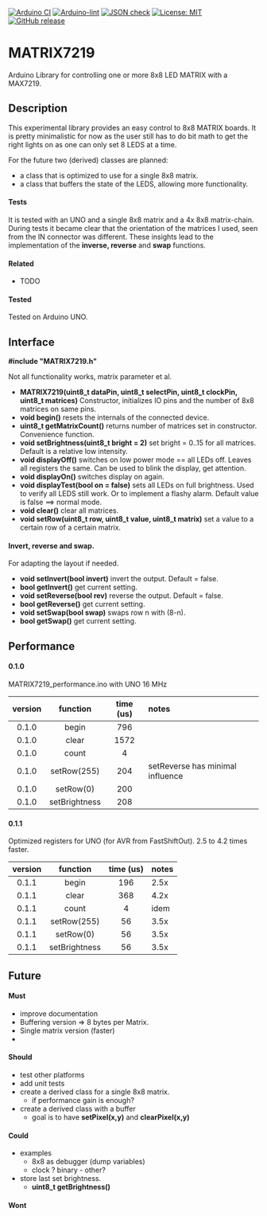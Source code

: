 
[![Arduino CI](https://github.com/RobTillaart/MATRIX7219/workflows/Arduino%20CI/badge.svg)](https://github.com/marketplace/actions/arduino_ci)
[![Arduino-lint](https://github.com/RobTillaart/MATRIX7219/actions/workflows/arduino-lint.yml/badge.svg)](https://github.com/RobTillaart/MATRIX7219/actions/workflows/arduino-lint.yml)
[![JSON check](https://github.com/RobTillaart/MATRIX7219/actions/workflows/jsoncheck.yml/badge.svg)](https://github.com/RobTillaart/MATRIX7219/actions/workflows/jsoncheck.yml)
[![License: MIT](https://img.shields.io/badge/license-MIT-green.svg)](https://github.com/RobTillaart/MATRIX7219/blob/master/LICENSE)
[![GitHub release](https://img.shields.io/github/release/RobTillaart/MATRIX7219.svg?maxAge=3600)](https://github.com/RobTillaart/MATRIX7219/releases)


# MATRIX7219

Arduino Library for controlling one or more 8x8 LED MATRIX with a MAX7219.


## Description

This experimental library provides an easy control to 8x8 MATRIX boards.
It is pretty minimalistic for now as the user still has to do bit math 
to get the right lights on as one can only set 8 LEDS at a time.

For the future two (derived) classes are planned: 
- a class that is optimized to use for a single 8x8 matrix.
- a class that buffers the state of the LEDS, allowing more functionality.


#### Tests

It is tested with an UNO and a single 8x8 matrix and a 4x 8x8 matrix-chain.
During tests it became clear that the orientation of the matrices I used, 
seen from the IN connector was different. These insights lead to the 
implementation of the **inverse, reverse** and **swap** functions.


#### Related

- TODO


#### Tested

Tested on Arduino UNO.


## Interface

**\#include "MATRIX7219.h"**

Not all functionality works, matrix parameter et al.

- **MATRIX7219(uint8_t dataPin, uint8_t selectPin, uint8_t clockPin, uint8_t matrices)** 
Constructor, initializes IO pins and the number of 8x8 matrices on same pins.
- **void begin()** resets the internals of the connected device.
- **uint8_t  getMatrixCount()** returns number of matrices set in constructor.
Convenience function.
- **void setBrightness(uint8_t bright = 2)** set bright = 0..15 for all matrices. 
Default is a relative low intensity.
- **void displayOff()** switches on low power mode == all LEDs off.
Leaves all registers the same. 
Can be used to blink the display, get attention.
- **void displayOn()** switches display on again.  
- **void displayTest(bool on = false)** sets all LEDs on full brightness.
Used to verify all LEDS still work. 
Or to implement a flashy alarm.
Default value is false ==> normal mode.
- **void clear()** clear all matrices.
- **void setRow(uint8_t row, uint8_t value, uint8_t matrix)** set a value to a certain row of a certain matrix.


#### Invert, reverse and swap.

For adapting the layout if needed.

- **void setInvert(bool invert)** invert the output. Default = false.
- **bool getInvert()** get current setting.
- **void setReverse(bool rev)** reverse the output. Default = false.
- **bool getReverse()** get current setting.
- **void setSwap(bool swap)** swaps row n with (8-n).
- **bool getSwap()** get current setting.


## Performance 

#### 0.1.0

MATRIX7219_performance.ino with UNO 16 MHz

|  version  |  function     |  time (us)  |  notes  |
|:---------:|:-------------:|:-----------:|:--------|
|   0.1.0   | begin         |    796      |
|   0.1.0   | clear         |    1572     |
|   0.1.0   | count         |    4        |
|   0.1.0   | setRow(255)   |    204      | setReverse has minimal influence
|   0.1.0   | setRow(0)     |    200      |
|   0.1.0   | setBrightness |    208      |

#### 0.1.1

Optimized registers for UNO  (for AVR from FastShiftOut).
2.5 to 4.2 times faster.


|  version  |  function     |  time (us)  |  notes  |
|:---------:|:-------------:|:-----------:|:--------|
|   0.1.1   | begin         |    196      |  2.5x
|   0.1.1   | clear         |    368      |  4.2x
|   0.1.1   | count         |    4        |  idem
|   0.1.1   | setRow(255)   |    56       |  3.5x
|   0.1.1   | setRow(0)     |    56       |  3.5x
|   0.1.1   | setBrightness |    56       |  3.5x


## Future

#### Must

- improve documentation
- Buffering version => 8 bytes per Matrix.
- Single matrix version (faster)
- 

#### Should

- test other platforms
- add unit tests
- create a derived class for a single 8x8 matrix.
  - if performance gain is enough?
- create a derived class with a buffer
  - goal is to have **setPixel(x,y)** and **clearPixel(x,y)**


#### Could

- examples
  - 8x8 as debugger (dump variables)
  - clock ? binary - other?
- store last set brightness. 
  - **uint8_t getBrightness()**
  

#### Wont

